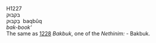 <body>
  <p>H1227<br>  בּקבּוּק  <br> בַּקבּוּק  ‎  baqbûq  <br><i>bak-book‘ </i><br>The same as <a href="h1228.htm">1228</a>  <i>Bakbuk</i>, one of the <i>Nethinim: - </i>Bakbuk.<br></p>
 </body>